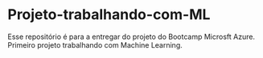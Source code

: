 # Projeto-trabalhando-com-ML
Esse repositório é para a entregar do projeto do Bootcamp Microsft Azure. Primeiro projeto trabalhando com Machine Learning.

